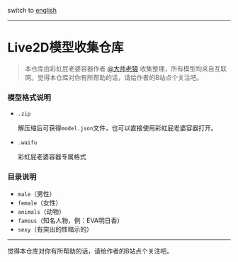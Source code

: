 switch to [english](README_en.md)

---

# Live2D模型收集仓库

> 本仓库由彩虹屁老婆容器作者 [@大帅老猿](https://space.bilibili.com/422646817) 收集整理，所有模型均来自互联网。觉得本仓库对你有所帮助的话，请给作者的B站点个关注吧。

### 模型格式说明

- `.zip`

  解压缩后可获得`model.json`文件，也可以直接使用彩虹屁老婆容器打开。

- `.waifu`

  彩虹屁老婆容器专属格式

### 目录说明

- `male`（男性）
- `female`（女性）
- `animals`（动物）
- `famous`（知名人物，例：EVA明日香）
- `sexy`（有突出的性暗示的）



---

觉得本仓库对你有所帮助的话，请给作者的B站点个关注吧。